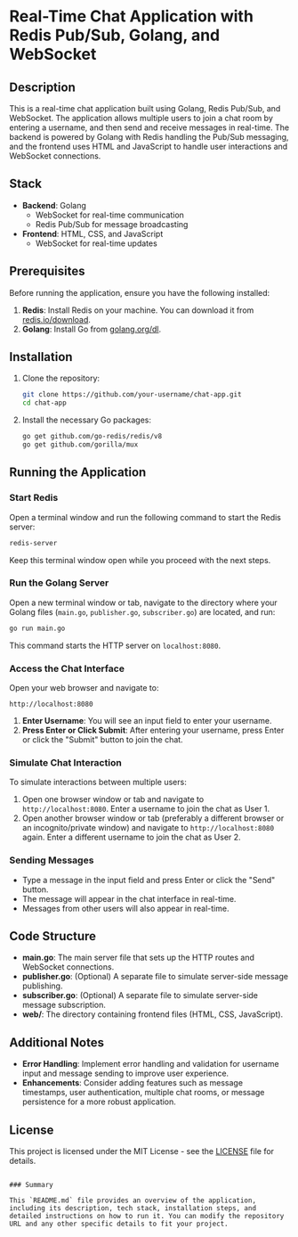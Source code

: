 # Real-Time Chat Application with Redis Pub/Sub, Golang, and WebSocket

## Description

This is a real-time chat application built using Golang, Redis Pub/Sub, and WebSocket. The application allows multiple users to join a chat room by entering a username, and then send and receive messages in real-time. The backend is powered by Golang with Redis handling the Pub/Sub messaging, and the frontend uses HTML and JavaScript to handle user interactions and WebSocket connections.

## Stack

- **Backend**: Golang
  - WebSocket for real-time communication
  - Redis Pub/Sub for message broadcasting
- **Frontend**: HTML, CSS, and JavaScript
  - WebSocket for real-time updates

## Prerequisites

Before running the application, ensure you have the following installed:

1. **Redis**: Install Redis on your machine. You can download it from [redis.io/download](https://redis.io/download).
2. **Golang**: Install Go from [golang.org/dl](https://golang.org/dl/).

## Installation

1. Clone the repository:
   ```bash
   git clone https://github.com/your-username/chat-app.git
   cd chat-app
   ```

2. Install the necessary Go packages:
   ```bash
   go get github.com/go-redis/redis/v8
   go get github.com/gorilla/mux
   ```

## Running the Application

### Start Redis

Open a terminal window and run the following command to start the Redis server:
```bash
redis-server
```

Keep this terminal window open while you proceed with the next steps.

### Run the Golang Server

Open a new terminal window or tab, navigate to the directory where your Golang files (`main.go`, `publisher.go`, `subscriber.go`) are located, and run:
```bash
go run main.go
```

This command starts the HTTP server on `localhost:8080`.

### Access the Chat Interface

Open your web browser and navigate to:
```
http://localhost:8080
```

1. **Enter Username**: You will see an input field to enter your username.
2. **Press Enter or Click Submit**: After entering your username, press Enter or click the "Submit" button to join the chat.

### Simulate Chat Interaction

To simulate interactions between multiple users:

1. Open one browser window or tab and navigate to `http://localhost:8080`. Enter a username to join the chat as User 1.
2. Open another browser window or tab (preferably a different browser or an incognito/private window) and navigate to `http://localhost:8080` again. Enter a different username to join the chat as User 2.

### Sending Messages

- Type a message in the input field and press Enter or click the "Send" button.
- The message will appear in the chat interface in real-time.
- Messages from other users will also appear in real-time.

## Code Structure

- **main.go**: The main server file that sets up the HTTP routes and WebSocket connections.
- **publisher.go**: (Optional) A separate file to simulate server-side message publishing.
- **subscriber.go**: (Optional) A separate file to simulate server-side message subscription.
- **web/**: The directory containing frontend files (HTML, CSS, JavaScript).

## Additional Notes

- **Error Handling**: Implement error handling and validation for username input and message sending to improve user experience.
- **Enhancements**: Consider adding features such as message timestamps, user authentication, multiple chat rooms, or message persistence for a more robust application.

## License

This project is licensed under the MIT License - see the [LICENSE](LICENSE) file for details.
```

### Summary

This `README.md` file provides an overview of the application, including its description, tech stack, installation steps, and detailed instructions on how to run it. You can modify the repository URL and any other specific details to fit your project.